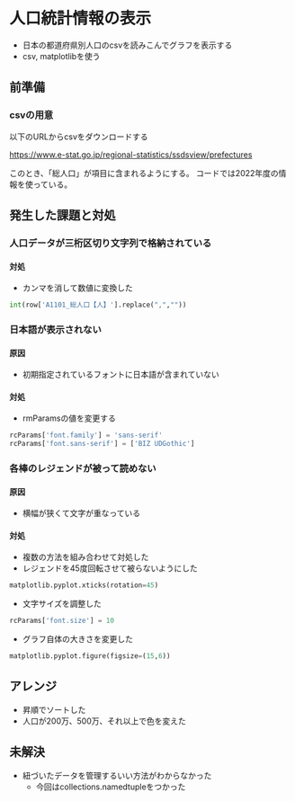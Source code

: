 # 人口統計情報の表示

* 日本の都道府県別人口のcsvを読みこんでグラフを表示する
* csv, matplotlibを使う


## 前準備

### csvの用意

以下のURLからcsvをダウンロードする

https://www.e-stat.go.jp/regional-statistics/ssdsview/prefectures

このとき、「総人口」が項目に含まれるようにする。
コードでは2022年度の情報を使っている。

## 発生した課題と対処

### 人口データが三桁区切り文字列で格納されている

#### 対処

* カンマを消して数値に変換した

```python
int(row['A1101_総人口【人】'].replace(",",""))
```

### 日本語が表示されない

#### 原因

* 初期指定されているフォントに日本語が含まれていない

#### 対処

* rmParamsの値を変更する

```python
rcParams['font.family'] = 'sans-serif'
rcParams['font.sans-serif'] = ['BIZ UDGothic']
```

### 各棒のレジェンドが被って読めない

#### 原因

* 横幅が狭くて文字が重なっている

#### 対処

* 複数の方法を組み合わせて対処した
* レジェンドを45度回転させて被らないようにした

```python
matplotlib.pyplot.xticks(rotation=45)
```

* 文字サイズを調整した

```python
rcParams['font.size'] = 10
```

* グラフ自体の大きさを変更した

```python
matplotlib.pyplot.figure(figsize=(15,6))
```

## アレンジ

* 昇順でソートした
* 人口が200万、500万、それ以上で色を変えた

## 未解決

* 紐づいたデータを管理するいい方法がわからなかった
  * 今回はcollections.namedtupleをつかった